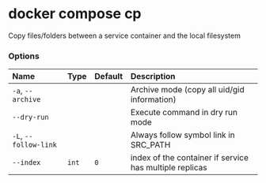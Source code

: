 # docker compose cp

<!---MARKER_GEN_START-->
Copy files/folders between a service container and the local filesystem

### Options

| Name                  | Type  | Default | Description                                             |
|:----------------------|:------|:--------|:--------------------------------------------------------|
| `-a`, `--archive`     |       |         | Archive mode (copy all uid/gid information)             |
| `--dry-run`           |       |         | Execute command in dry run mode                         |
| `-L`, `--follow-link` |       |         | Always follow symbol link in SRC_PATH                   |
| `--index`             | `int` | `0`     | index of the container if service has multiple replicas |


<!---MARKER_GEN_END-->

